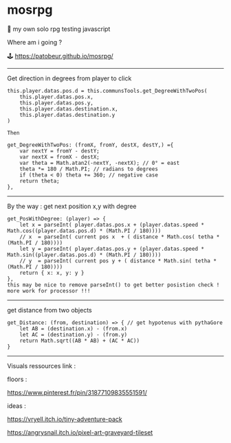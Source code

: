 # mosrpg
🧙 my own solo rpg testing javascript

Where am i going ?

🕹️ https://patobeur.github.io/mosrpg/

- - - - - - - - - - - - - - - - - - - - - - - - - - - - - - - - - - - 

Get direction in degrees from player to click
```
this.player.datas.pos.d = this.communsTools.get_DegreeWithTwoPos(
	this.player.datas.pos.x,
	this.player.datas.pos.y,
	this.player.datas.destination.x,
	this.player.datas.destination.y
)

Then 

get_DegreeWithTwoPos: (fromX, fromY, destX, destY,) ={
	var nextY = fromY - destY;
	var nextX = fromX - destX;
	var theta = Math.atan2(-nextY, -nextX); // 0° = east
	theta *= 180 / Math.PI; // radians to degrees
	if (theta < 0) theta += 360; // negative case
	return theta;
},
```

- - - - - - - - - - - - - - - - - - - - - - - - - - - - - - - - - - - 

By the way : get next position x,y with degree
```
get_PosWithDegree: (player) => {
	let x = parseInt( player.datas.pos.x + (player.datas.speed * Math.cos((player.datas.pos.d) * (Math.PI / 180))))
	// x  = parseInt( current pos x  + ( distance * Math.cos( tetha * (Math.PI / 180))))
	let y = parseInt( player.datas.pos.y + (player.datas.speed * Math.sin((player.datas.pos.d) * (Math.PI / 180))))
	// y  = parseInt( current pos y + ( distance * Math.sin( tetha * (Math.PI / 180))))
	return { x: x, y: y }
},
this may be nice to remove parseInt() to get better posistion check ! more work for processor !!!
```

- - - - - - - - - - - - - - - - - - - - - - - - - - - - - - - - - - - 

get distance from two objects
```
get_Distance: (from, destination) => { // get hypotenus with pythaGore
	let AB = (destination.x) - (from.x)
	let AC = (destination.y) - (from.y)
	return Math.sqrt((AB * AB) + (AC * AC))
}
```

- - - - - - - - - - - - - - - - - - - - - - - - - - - - - - - - - - - 

Visuals ressources link :

floors :

https://www.pinterest.fr/pin/31877109835551591/

ideas :

https://vryell.itch.io/tiny-adventure-pack

https://angrysnail.itch.io/pixel-art-graveyard-tileset
